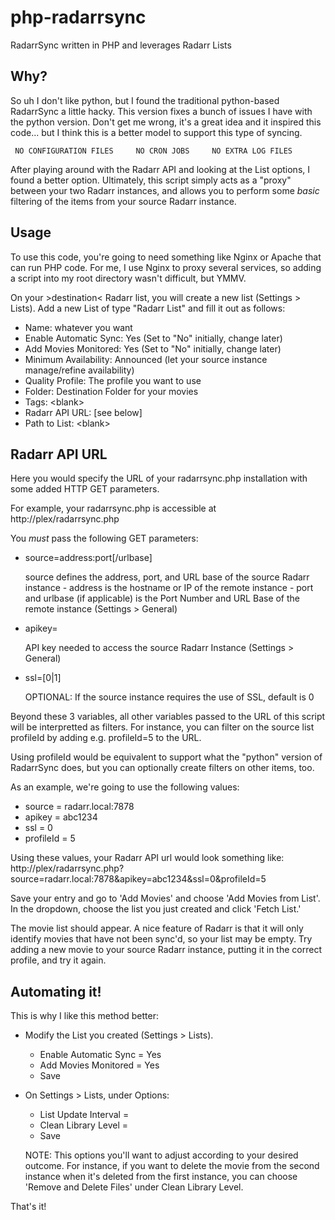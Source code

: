 # php-radarrsync
RadarrSync written in PHP and leverages Radarr Lists

## Why?

So uh I don't like python, but I found the traditional python-based RadarrSync a little hacky.  This version fixes a bunch of issues I have with the python version.  Don't get me wrong, it's a great idea and it inspired this code... but I think this is a better model to support this type of syncing.

     NO CONFIGURATION FILES     NO CRON JOBS     NO EXTRA LOG FILES

After playing around with the Radarr API and looking at the List options, I found a better option.  Ultimately, this script simply acts as a "proxy" between your two Radarr instances, and allows you to perform some _basic_ filtering of the items from your source Radarr instance.

## Usage

To use this code, you're going to need something like Nginx or Apache that can run PHP code.  For me, I use Nginx to proxy several services, so adding a script into my root directory wasn't difficult, but YMMV.

On your >destination< Radarr list, you will create a new list (Settings > Lists).  Add a new List of type "Radarr List" and fill it out as follows:

  * Name:  whatever you want
  * Enable Automatic Sync: Yes  (Set to "No" initially, change later)
  * Add Movies Monitored: Yes  (Set to "No" initially, change later)
  * Minimum Availability: Announced   (let your source instance manage/refine availability)
  * Quality Profile: The profile you want to use
  * Folder: Destination Folder for your movies
  * Tags: &lt;blank&gt;
  * Radarr API URL:  [see below]
  * Path to List: &lt;blank&gt;
  
## Radarr API URL

  Here you would specify the URL of your radarrsync.php installation with some added HTTP GET parameters.

  For example, your radarrsync.php is accessible at http://plex/radarrsync.php
  
  You _must_ pass the following GET parameters:
  
   * source=address:port[/urlbase]
    
      source defines the address, port, and URL base of the source Radarr instance
          - address is the hostname or IP of the remote instance
          - port and urlbase (if applicable) is the Port Number and URL Base
            of the remote instance (Settings > General)
        
   * apikey=<string>
    
      API key needed to access the source Radarr Instance (Settings > General)
    
   * ssl=[0|1]
      
      OPTIONAL: If the source instance requires the use of SSL, default is 0
    
  Beyond these 3 variables, all other variables passed to the URL of this script will be
  interpretted as filters.  For instance, you can filter on the source list profileId
  by adding e.g. profileId=5 to the URL.

  Using profileId would be equivalent to support what the "python" version of
  RadarrSync does, but you can optionally create filters on other items, too.
  
  As an example, we're going to use the following values:
   * source = radarr.local:7878
   * apikey = abc1234
   * ssl = 0
   * profileId = 5
  
  Using these values, your Radarr API url would look something like:  http://plex/radarrsync.php?source=radarr.local:7878&apikey=abc1234&ssl=0&profileId=5
  
Save your entry and go to 'Add Movies' and choose 'Add Movies from List'.  In the dropdown, choose the list you just created and click 'Fetch List.'

The movie list should appear.  A nice feature of Radarr is that it will only identify movies that have not been sync'd, so your list may be empty.  Try adding a new movie to your source Radarr instance, putting it in the correct profile, and try it again.

## Automating it!

This is why I like this method better:

  * Modify the List you created (Settings > Lists).
      - Enable Automatic Sync = Yes
      - Add Movies Monitored = Yes
      - Save
  
  * On Settings > Lists, under Options:
      - List Update Interval = <number of minutes>
      - Clean Library Level = <pick an option>
      - Save
  
      NOTE:  This options you'll want to adjust according to your desired outcome.  For instance, if you want to delete the movie from the second instance when it's deleted from the first instance, you can choose 'Remove and Delete Files' under Clean Library Level.
      
That's it!


